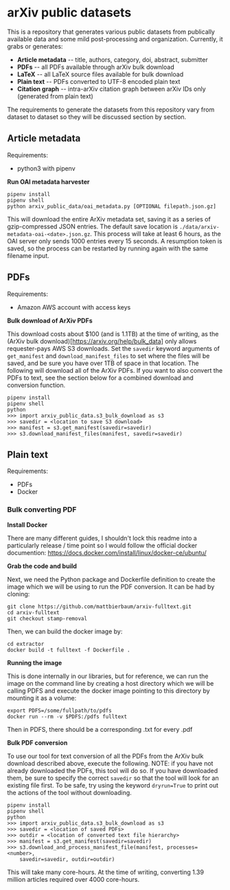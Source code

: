 # arXiv public datasets

This is a repository that generates various public datasets from publically available
data and some mild post-processing and organization. Currently, it grabs or generates:

* **Article metadata** -- title, authors, category, doi, abstract, submitter
* **PDFs** -- all PDFs available through arXiv bulk download
* **LaTeX** -- all LaTeX source files available for bulk download
* **Plain text** -- PDFs converted to UTF-8 encoded plain text
* **Citation graph** -- intra-arXiv citation graph between arXiv IDs only (generated from plain text)

The requirements to generate the datasets from this repository vary from
dataset to dataset so they will be discussed section by section.


## Article metadata

Requirements:

* python3 with pipenv

**Run OAI metadata harvester**

    pipenv install
    pipenv shell
    python arxiv_public_data/oai_metadata.py [OPTIONAL filepath.json.gz]

This will download the entire ArXiv metadata set, saving it as a series of 
gzip-compressed JSON entries. The default save location is
`./data/arxiv-metadata-oai-<date>.json.gz`. This process will take at least 6
hours, as the OAI server only sends 1000 entries every 15 seconds. A resumption
token is saved, so the process can be restarted by running again with the same
filename input.

## PDFs

Requirements:

* Amazon AWS account with access keys

**Bulk download of ArXiv PDFs**

This download costs about $100 (and is 1.1TB) at the time of writing, as the 
(ArXiv bulk download)[https://arxiv.org/help/bulk_data] only allows
requester-pays AWS S3 downloads. Set the `savedir` keyword arguments of
`get_manifest` and `download_manifest_files` to set where the files will be
saved, and be sure you have over 1TB of space in that location. The following
will download all of the ArXiv PDFs. If you want to also convert the PDFs to
text, see the section below for a combined download and conversion function.

    pipenv install
    pipenv shell
    python
    >>> import arxiv_public_data.s3_bulk_download as s3
    >>> savedir = <location to save S3 download>
    >>> manifest = s3.get_manifest(savedir=savedir)
    >>> s3.download_manifest_files(manifest, savedir=savedir)

## Plain text

Requirements:

* PDFs
* Docker

### Bulk converting PDF

**Install Docker**

There are many different guides, I shouldn't lock this readme into a particularly
release / time point so I would follow the official docker documention:
https://docs.docker.com/install/linux/docker-ce/ubuntu/

**Grab the code and build**

Next, we need the Python package and Dockerfile definition to create the image
which we will be using to run the PDF conversion. It can be had by cloning:

    git clone https://github.com/mattbierbaum/arxiv-fulltext.git
    cd arxiv-fulltext
    git checkout stamp-removal

Then, we can build the docker image by:

    cd extractor
    docker build -t fulltext -f Dockerfile .

**Running the image** 

This is done internally in our libraries, but for reference, we can run the
image on the command line by creating a host directory which we will be calling
PDFS and execute the docker image pointing to this directory by mounting it as
a volume:

    export PDFS=/some/fullpath/to/pdfs
    docker run --rm -v $PDFS:/pdfs fulltext

Then in PDFS, there should be a corresponding .txt for every .pdf

**Bulk PDF conversion**

To use our tool for text conversion of all the PDFs from the ArXiv bulk download
described above, execute the following. NOTE: if you have not already downloaded
the PDFs, this tool will do so. If you have downloaded them, be sure to specify
the correct `savedir` so that the tool will look for an existing file first. To
be safe, try using the keyword `dryrun=True` to print out the actions of the
tool without downloading.

    pipenv install
    pipenv shell
    python
    >>> import arxiv_public_data.s3_bulk_download as s3
    >>> savedir = <location of saved PDFs>
    >>> outdir = <location of converted text file hierarchy>
    >>> manifest = s3.get_manifest(savedir=savedir)
    >>> s3.download_and_process_manifest_file(manifest, processes=<number>,
        savedir=savedir, outdir=outdir)

This will take many core-hours. At the time of writing, converting 1.39
million articles required over 4000 core-hours.
